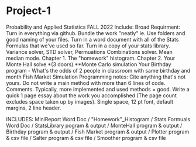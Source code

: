 # Project-1
Probability and Applied Statistics FALL 2022
Include:
Broad Requirment:  Turn in everything via github.  Bundle the work "neatly"  ie.  Use folders and good naming of your files.
Turn in a word document with all of the Stats Formulas that we've used so far.
Turn in a copy of your stats library.  Variance solver, STD solver, Permuations Combinations solver.  Mean median mode.
Chapter 1. The "homework" histogram.
Chapter 2. 
    Your Monte Hall solve *(3 doors)  **Monte Carlo simulation
    Your Birthday program - What's the odds of 2 people in classroom with same birthday and month
    Fish Market Simulation 
Programming notes:  Cite anything that's not yours.  Do not write a main method with more than 6 lines of code. Comments.  Typically, more implemented and used methods = good.
Write a quick 1 page essay about the work you accomplished (The page count excludes space taken up by images).  Single space, 12 pt font, default margins, 2 line header.

INCLUDES:
MiniReport Word Doc / 
"Homework"_Histogram /
Stats Formuals Word Doc /
StatsLibrary pogram & output /
MonteHall program & output /
Birthday program & output /
Fish Market program & output /
Plotter program & csv file /
Salter program & csv file /
Smoother program & csv file 



